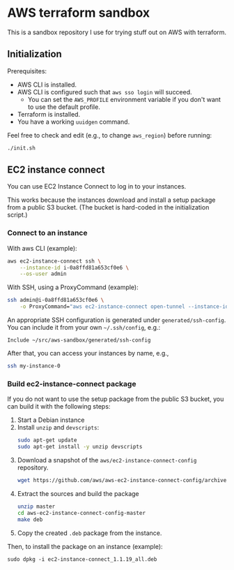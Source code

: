 # AWS terraform sandbox

This is a sandbox repository I use for trying stuff out on AWS with terraform.

## Initialization

Prerequisites:

- AWS CLI is installed.
- AWS CLI is configured such that `aws sso login` will succeed.
    - You can set the `AWS_PROFILE` environment variable if you don't want to
      use the default profile.
- Terraform is installed.
- You have a working `uuidgen` command.

Feel free to check and edit (e.g., to change `aws_region`) before running:

```bash
./init.sh
```

## EC2 instance connect

You can use EC2 Instance Connect to log in to your instances.

This works because the instances download and install a setup package from a
public S3 bucket. (The bucket is hard-coded in the initialization script.)

### Connect to an instance

With aws CLI (example):

```bash
aws ec2-instance-connect ssh \
    --instance-id i-0a8ffd81a653cf0e6 \
    --os-user admin
```

With SSH, using a ProxyCommand (example):

```bash
ssh admin@i-0a8ffd81a653cf0e6 \
    -o ProxyCommand="aws ec2-instance-connect open-tunnel --instance-id %h"
```

An appropriate SSH configuration is generated under `generated/ssh-config`.
You can include it from your own `~/.ssh/config`, e.g.:

```text
Include ~/src/aws-sandbox/generated/ssh-config
```

After that, you can access your instances by name, e.g.,

```bash
ssh my-instance-0
```

### Build ec2-instance-connect package

If you do not want to use the setup package from the public S3 bucket, you
can build it with the following steps:

1. Start a Debian instance
2. Install `unzip` and `devscripts`:
   ```bash
   sudo apt-get update
   sudo apt-get install -y unzip devscripts
   ```
3. Download a snapshot of the `aws/ec2-instance-connect-config` repository.
   ```bash
   wget https://github.com/aws/aws-ec2-instance-connect-config/archive/refs/heads/master.zip
   ```
4. Extract the sources and build the package
   ```bash
   unzip master
   cd aws-ec2-instance-connect-config-master
   make deb
   ```
5. Copy the created `.deb` package from the instance.

Then, to install the package on an instance (example):

```
sudo dpkg -i ec2-instance-connect_1.1.19_all.deb
```

